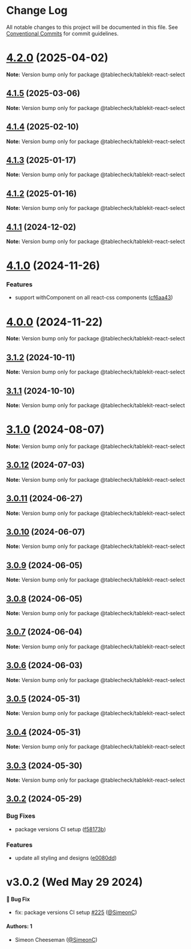 # Change Log

All notable changes to this project will be documented in this file.
See [Conventional Commits](https://conventionalcommits.org) for commit guidelines.

# [4.2.0](https://github.com/tablecheck/tablekit/compare/@tablecheck/tablekit-react-select@4.1.5...@tablecheck/tablekit-react-select@4.2.0) (2025-04-02)

**Note:** Version bump only for package @tablecheck/tablekit-react-select





## [4.1.5](https://github.com/tablecheck/tablekit/compare/@tablecheck/tablekit-react-select@4.1.4...@tablecheck/tablekit-react-select@4.1.5) (2025-03-06)

**Note:** Version bump only for package @tablecheck/tablekit-react-select





## [4.1.4](https://github.com/tablecheck/tablekit/compare/@tablecheck/tablekit-react-select@4.1.3...@tablecheck/tablekit-react-select@4.1.4) (2025-02-10)

**Note:** Version bump only for package @tablecheck/tablekit-react-select





## [4.1.3](https://github.com/tablecheck/tablekit/compare/@tablecheck/tablekit-react-select@4.1.2...@tablecheck/tablekit-react-select@4.1.3) (2025-01-17)

**Note:** Version bump only for package @tablecheck/tablekit-react-select





## [4.1.2](https://github.com/tablecheck/tablekit/compare/@tablecheck/tablekit-react-select@4.1.1...@tablecheck/tablekit-react-select@4.1.2) (2025-01-16)

**Note:** Version bump only for package @tablecheck/tablekit-react-select





## [4.1.1](https://github.com/tablecheck/tablekit/compare/@tablecheck/tablekit-react-select@4.1.0...@tablecheck/tablekit-react-select@4.1.1) (2024-12-02)

**Note:** Version bump only for package @tablecheck/tablekit-react-select





# [4.1.0](https://github.com/tablecheck/tablekit/compare/@tablecheck/tablekit-react-select@4.0.0...@tablecheck/tablekit-react-select@4.1.0) (2024-11-26)


### Features

* support withComponent on all react-css components ([cf6aa43](https://github.com/tablecheck/tablekit/commit/cf6aa43e426341c8e0ec243ed3a7bc15c3d0d494))





# [4.0.0](https://github.com/tablecheck/tablekit/compare/@tablecheck/tablekit-react-select@3.1.2...@tablecheck/tablekit-react-select@4.0.0) (2024-11-22)

**Note:** Version bump only for package @tablecheck/tablekit-react-select





## [3.1.2](https://github.com/tablecheck/tablekit/compare/@tablecheck/tablekit-react-select@3.1.1...@tablecheck/tablekit-react-select@3.1.2) (2024-10-11)

**Note:** Version bump only for package @tablecheck/tablekit-react-select





## [3.1.1](https://github.com/tablecheck/tablekit/compare/@tablecheck/tablekit-react-select@3.1.0...@tablecheck/tablekit-react-select@3.1.1) (2024-10-10)

**Note:** Version bump only for package @tablecheck/tablekit-react-select





# [3.1.0](https://github.com/tablecheck/tablekit/compare/@tablecheck/tablekit-react-select@3.0.12...@tablecheck/tablekit-react-select@3.1.0) (2024-08-07)

**Note:** Version bump only for package @tablecheck/tablekit-react-select





## [3.0.12](https://github.com/tablecheck/tablekit/compare/@tablecheck/tablekit-react-select@3.0.11...@tablecheck/tablekit-react-select@3.0.12) (2024-07-03)

**Note:** Version bump only for package @tablecheck/tablekit-react-select





## [3.0.11](https://github.com/tablecheck/tablekit/compare/@tablecheck/tablekit-react-select@3.0.10...@tablecheck/tablekit-react-select@3.0.11) (2024-06-27)

**Note:** Version bump only for package @tablecheck/tablekit-react-select





## [3.0.10](https://github.com/tablecheck/tablekit/compare/@tablecheck/tablekit-react-select@3.0.9...@tablecheck/tablekit-react-select@3.0.10) (2024-06-07)

**Note:** Version bump only for package @tablecheck/tablekit-react-select





## [3.0.9](https://github.com/tablecheck/tablekit/compare/@tablecheck/tablekit-react-select@3.0.8...@tablecheck/tablekit-react-select@3.0.9) (2024-06-05)

**Note:** Version bump only for package @tablecheck/tablekit-react-select





## [3.0.8](https://github.com/tablecheck/tablekit/compare/@tablecheck/tablekit-react-select@3.0.7...@tablecheck/tablekit-react-select@3.0.8) (2024-06-05)

**Note:** Version bump only for package @tablecheck/tablekit-react-select





## [3.0.7](https://github.com/tablecheck/tablekit/compare/@tablecheck/tablekit-react-select@3.0.6...@tablecheck/tablekit-react-select@3.0.7) (2024-06-04)

**Note:** Version bump only for package @tablecheck/tablekit-react-select





## [3.0.6](https://github.com/tablecheck/tablekit/compare/@tablecheck/tablekit-react-select@3.0.5...@tablecheck/tablekit-react-select@3.0.6) (2024-06-03)

**Note:** Version bump only for package @tablecheck/tablekit-react-select





## [3.0.5](https://github.com/tablecheck/tablekit/compare/@tablecheck/tablekit-react-select@3.0.4...@tablecheck/tablekit-react-select@3.0.5) (2024-05-31)

**Note:** Version bump only for package @tablecheck/tablekit-react-select





## [3.0.4](https://github.com/tablecheck/tablekit/compare/@tablecheck/tablekit-react-select@3.0.3...@tablecheck/tablekit-react-select@3.0.4) (2024-05-31)

**Note:** Version bump only for package @tablecheck/tablekit-react-select





## [3.0.3](https://github.com/tablecheck/tablekit/compare/@tablecheck/tablekit-react-select@3.0.2...@tablecheck/tablekit-react-select@3.0.3) (2024-05-30)

**Note:** Version bump only for package @tablecheck/tablekit-react-select





## [3.0.2](https://github.com/tablecheck/tablekit/compare/@tablecheck/tablekit-react-select@3.0.0-next.32...@tablecheck/tablekit-react-select@3.0.2) (2024-05-29)


### Bug Fixes

* package versions CI setup ([f58173b](https://github.com/tablecheck/tablekit/commit/f58173b46547ceca7c70ad1226acbc9de579387c))


### Features

* update all styling and designs ([e0080dd](https://github.com/tablecheck/tablekit/commit/e0080dd5d8d5147a02a7d2fbdf667dc3e27b37f2))





# v3.0.2 (Wed May 29 2024)

#### 🐛 Bug Fix

- fix: package versions CI setup [#225](https://github.com/tablecheck/tablekit/pull/225) ([@SimeonC](https://github.com/SimeonC))

#### Authors: 1

- Simeon Cheeseman ([@SimeonC](https://github.com/SimeonC))
